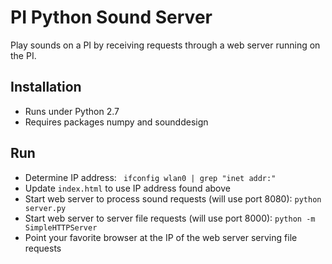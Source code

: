 PI Python Sound Server
======================

Play sounds on a PI by receiving requests through a web server running on the PI.

Installation
------------

- Runs under Python 2.7
- Requires packages numpy and sounddesign


Run
---

- Determine IP address: ` ifconfig wlan0 | grep "inet addr:"`
- Update `index.html` to use IP address found above
- Start web server to process sound requests (will use port 8080): `python server.py`
- Start web server to server file requests (will use port 8000): `python -m SimpleHTTPServer`
- Point your favorite browser at the IP of the web server serving file requests


